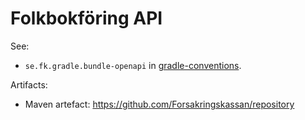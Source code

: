 # Folkbokföring API

See:

- `se.fk.gradle.bundle-openapi` in [gradle-conventions](https://github.com/Forsakringskassan/repository).

Artifacts:

- Maven artefact: <https://github.com/Forsakringskassan/repository>
